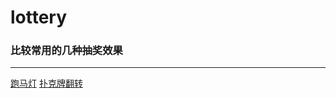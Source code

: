 # lottery
### 比较常用的几种抽奖效果
--------

[跑马灯](https://areyouse7en.github.io/lottery/marquee.html) 
[扑克牌翻转](https://areyouse7en.github.io/lottery/poker.html) 